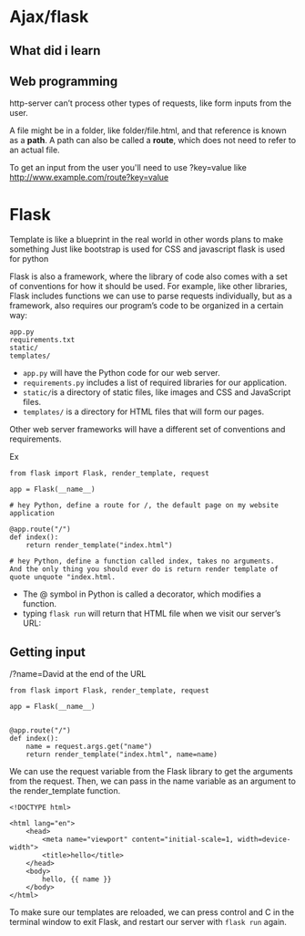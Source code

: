 # Ajax/flask

## What did i learn

## Web programming

http-server can’t process other types of requests, like form inputs from the user.

A file might be in a folder, like folder/file.html, and that reference is known as a **path**. A path can also be called a **route**, which does not need to refer to an actual file.

To get an input from the user you'll need to use ?key=value like http://www.example.com/route?key=value

# Flask
Template is like a blueprint in the real world in other words plans to make something 
Just like bootstrap is used for CSS and javascript flask is used for python

Flask is also a framework, where the library of code also comes with a set of conventions for how it should be used. For example, like other libraries, Flask includes functions we can use to parse requests individually, but as a framework, also requires our program’s code to be organized in a certain way:
```
app.py
requirements.txt
static/
templates/
```
- <code>app.py</code> will have the Python code for our web server.
- <code>requirements.py</code> includes a list of required libraries for our application. 
- <code>static/</code>is a directory of static files, like images and CSS and JavaScript files.
- <code>templates/</code> is a directory for HTML files that will form our pages.

Other web server frameworks will have a different set of conventions and requirements.


Ex
```
from flask import Flask, render_template, request

app = Flask(__name__)

# hey Python, define a route for /, the default page on my website application

@app.route("/") 
def index():
    return render_template("index.html")

# hey Python, define a function called index, takes no arguments.
And the only thing you should ever do is return render template of quote unquote "index.html.
```

- The @ symbol in Python is called a decorator, which modifies a function.
- typing <code>flask run</code> will return that HTML file when we visit our server’s URL: 

## Getting input 

/?name=David at the end of the URL
```
from flask import Flask, render_template, request

app = Flask(__name__)


@app.route("/")
def index():
    name = request.args.get("name")
    return render_template("index.html", name=name)
```
We can use the request variable from the Flask library to get the arguments from the request. Then, we can pass in the name variable as an argument to the render_template function.

```
<!DOCTYPE html>

<html lang="en">
    <head>
        <meta name="viewport" content="initial-scale=1, width=device-width">
        <title>hello</title>
    </head>
    <body>
        hello, {{ name }}
    </body>
</html>
```
To make sure our templates are reloaded, we can press control and C in the terminal window to exit Flask, and restart our server with <code>flask run</code> again.



